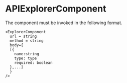 # APIExplorerComponent

The component must be invoked in the following format. 

```
<ExplorerComponent
  url = string
  method = string
  body={
  [{
    name:string
    type: type
    required: boolean
  },...]
  }
/>
```
